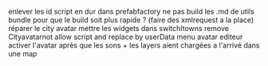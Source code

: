 enlever les id script en dur dans prefabfactory
ne pas build les .md de utils bundle pour que le build soit plus rapide ? (faire des xmlrequest a la place)
réparer le city avatar
mettre les widgets dans switchItowns
remove Cityavatarnot allow script and replace by userData
menu avatar
editeur
activer l'avatar après que les sons + les layers aient chargées a l'arrivé dans une map